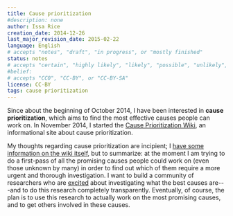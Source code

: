 ```yaml
---
title: Cause prioritization
#description: none
author: Issa Rice
creation_date: 2014-12-26
last_major_revision_date: 2015-02-22
language: English
# accepts "notes", "draft", "in progress", or "mostly finished"
status: notes
# accepts "certain", "highly likely", "likely", "possible", "unlikely", "highly unlikely", "remote", "impossible", "log", "emotional", or "fiction"
#belief: 
# accepts "CC0", "CC-BY", or "CC-BY-SA"
license: CC-BY
tags: cause prioritization
---
```


Since about the beginning of October 2014, I have been interested in **cause prioritization**, which aims to find the most effective causes people can work on.
In November 2014, I started the [Cause Prioritization Wiki](http://causeprioritization.org/), an informational site about cause prioritization.

My thoughts regarding cause prioritization are incipient; I [have some information on the wiki itself](http://causeprioritization.org/Goals%20of%20the%20wiki), but to summarize: at the moment I am trying to do a first-pass of all the promising causes people could work on (even those unknown by many) in order to find out which of them require a more urgent and thorough investigation.
I want to build a community of researchers who are [excited](http://blog.givewell.org/2013/08/20/excited-altruism/) about investigating what the best causes are---and to do this research completely transparently.
Eventually, of course, the plan is to use this research to actually work on the most promising causes, and to get others involved in these causes.
